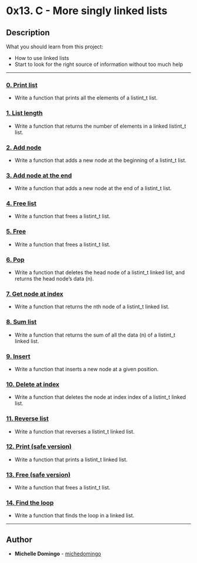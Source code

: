 # 0x13. C - More singly linked lists

## Description
What you should learn from this project:

* How to use linked lists
* Start to look for the right source of information without too much help

---

### [0. Print list](./0-print_listint.c)
* Write a function that prints all the elements of a listint_t list.


### [1. List length](./1-listint_len.c)
* Write a function that returns the number of elements in a linked listint_t list.


### [2. Add node](./2-add_nodeint.c)
* Write a function that adds a new node at the beginning of a listint_t list.


### [3. Add node at the end](./3-add_nodeint_end.c)
* Write a function that adds a new node at the end of a listint_t list.


### [4. Free list](./4-free_listint.c)
* Write a function that frees a listint_t list.


### [5. Free](./5-free_listint2.c)
* Write a function that frees a listint_t list.


### [6. Pop](./6-pop_listint.c)
* Write a function that deletes the head node of a listint_t linked list, and returns the head node’s data (n).


### [7. Get node at index](./7-get_nodeint.c)
* Write a function that returns the nth node of a listint_t linked list.


### [8. Sum list](./8-sum_listint.c)
* Write a function that returns the sum of all the data (n) of a listint_t linked list.


### [9. Insert](./9-insert_nodeint.c)
* Write a function that inserts a new node at a given position.


### [10. Delete at index](./10-delete_nodeint.c)
* Write a function that deletes the node at index index of a listint_t linked list.


### [11. Reverse list](./100-reverse_listint.c)
* Write a function that reverses a listint_t linked list.


### [12. Print (safe version)](./101-print_listint_safe.c)
* Write a function that prints a listint_t linked list.


### [13. Free (safe version)](./102-free_listint_safe.c)
* Write a function that frees a listint_t list.


### [14. Find the loop](./103-find_loop.c)
* Write a function that finds the loop in a linked list.

---

## Author
* **Michelle Domingo** - [michedomingo](https://github.com/michedomingo)